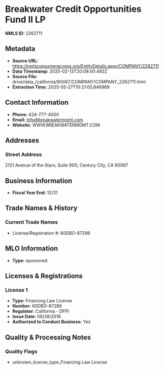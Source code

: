 # Breakwater Credit Opportunities Fund II LP

**NMLS ID:** 2262711

## Metadata
- **Source URL:** https://nmlsconsumeraccess.org/EntityDetails.aspx/COMPANY/2262711
- **Data Timestamp:** 2025-02-13T20:08:00.492Z
- **Source File:** drive/data_/california/90067/COMPANY/COMPANY_2262711.html
- **Extraction Time:** 2025-05-27T10:21:05.846969

## Contact Information
- **Phone:** 424-777-4000
- **Email:** info@breakwatermgmt.com
- **Website:** WWW.BREAKWATERMGMT.COM

## Addresses
### Street Address
2121 Avenue of the Stars; Suite 800; Century City, CA 90067

## Business Information
- **Fiscal Year End:** 12/31

## Trade Names & History
### Current Trade Names
- License/Registration #: 60DBO-87286

## MLO Information
- **Type:** sponsored

## Licenses & Registrations

### License 1
- **Type:** Financing Law License
- **Number:** 60DBO-87286
- **Regulator:** California - DFPI
- **Issue Date:** 09/28/2018
- **Authorized to Conduct Business:** Yes

## Quality & Processing Notes
### Quality Flags
- unknown_license_type_Financing Law License
